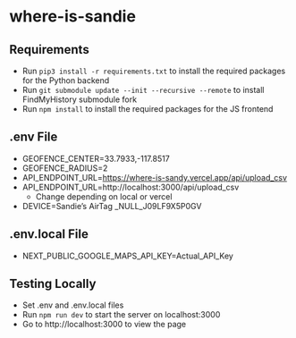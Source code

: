 # where-is-sandie
 
## Requirements
- Run `pip3 install -r requirements.txt` to install the required packages for the Python backend
- Run `git submodule update --init --recursive --remote` to install FindMyHistory submodule fork
- Run `npm install` to install the required packages for the JS frontend

## .env File
- GEOFENCE_CENTER=33.7933,-117.8517 
- GEOFENCE_RADIUS=2       
- API_ENDPOINT_URL=https://where-is-sandy.vercel.app/api/upload_csv
- API_ENDPOINT_URL=http://localhost:3000/api/upload_csv
    - Change depending on local or vercel  
- DEVICE=Sandie’s AirTag _NULL_J09LF9X5P0GV

## .env.local File
- NEXT_PUBLIC_GOOGLE_MAPS_API_KEY=Actual_API_Key

## Testing Locally
- Set .env and .env.local files
- Run `npm run dev` to start the server on localhost:3000
- Go to http://localhost:3000 to view the page
